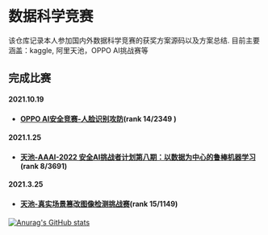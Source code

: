 # 数据科学竞赛

该仓库记录本人参加国内外数据科学竞赛的获奖方案源码以及方案总结. 目前主要涵盖：kaggle, 阿里天池，OPPO AI挑战赛等

## 完成比赛

#### 2021.10.19 

- #### [OPPO AI安全竞赛-人脸识别攻防](https://security.oppo.com/challenge/competition-detail.html)(rank 14/2349 )

#### 2021.1.25

- #### [天池-AAAI-2022 安全AI挑战者计划第八期：以数据为中心的鲁棒机器学习](https://tianchi.aliyun.com/competition/entrance/531939/introduction)(rank 8/3691)

#### 2021.3.25

- #### [天池-真实场景篡改图像检测挑战赛](https://tianchi.aliyun.com/competition/entrance/531945/introduction)(rank 15/1149)

[![Anurag's GitHub stats](https://github-readme-stats.vercel.app/api?username=wanghaoyu33437)](https://github.com/anuraghazra/github-readme-stats)
